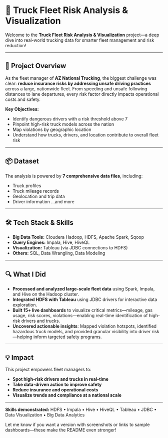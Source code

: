 # 🚚 Truck Fleet Risk Analysis & Visualization

Welcome to the **Truck Fleet Risk Analysis & Visualization** project—a deep dive into real-world trucking data for smarter fleet management and risk reduction!

---

## 🚦 Project Overview

As the fleet manager of **AZ National Trucking**, the biggest challenge was clear: **reduce insurance risks by addressing unsafe driving practices** across a large, nationwide fleet. From speeding and unsafe following distances to lane departures, every risk factor directly impacts operational costs and safety.

**Key Objectives:**

* Identify dangerous drivers with a risk threshold above 7
* Pinpoint high-risk truck models across the nation
* Map violations by geographic location
* Understand how trucks, drivers, and location contribute to overall fleet risk

---

## 📦 Dataset

The analysis is powered by **7 comprehensive data files**, including:

* Truck profiles
* Truck mileage records
* Geolocation and trip data
* Driver information
  ...and more

---

## 🛠️ Tech Stack & Skills

* **Big Data Tools:** Cloudera Hadoop, HDFS, Apache Spark, Sqoop
* **Query Engines:** Impala, Hive, HiveQL
* **Visualization:** Tableau (via JDBC connections to HDFS)
* **Others:** SQL, Data Wrangling, Data Modeling

---

## 🔍 What I Did

* **Processed and analyzed large-scale fleet data** using Spark, Impala, and Hive on the Hadoop cluster.
* **Integrated HDFS with Tableau** using JDBC drivers for interactive data exploration.
* **Built 15+ live dashboards** to visualize critical metrics—mileage, gas usage, risk scores, violations—enabling real-time identification of high-risk drivers and trucks.
* **Uncovered actionable insights**: Mapped violation hotspots, identified hazardous truck models, and provided granular visibility into driver risk—helping inform targeted safety programs.

---

## 💡 Impact

This project empowers fleet managers to:

* **Spot high-risk drivers and trucks in real-time**
* **Take data-driven action to improve safety**
* **Reduce insurance and operational costs**
* **Visualize trends and compliance at a national scale**

---

**Skills demonstrated:**
HDFS • Impala • Hive • HiveQL • Tableau • JDBC • Data Visualization • Big Data Analytics


Let me know if you want a version with screenshots or links to sample dashboards—these make the README even stronger!
